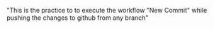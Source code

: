 "This is the practice to to execute the workflow "New Commit" while pushing the changes to github from any branch"